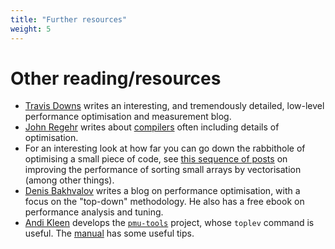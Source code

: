 ```yaml
---
title: "Further resources"
weight: 5
---
```


# Other reading/resources


- [Travis Downs](https://hpc.fau.de/research/research-interests/)
  writes an interesting, and tremendously detailed, low-level
  performance optimisation and measurement blog.
- [John Regehr](http://www.cs.utah.edu/~regehr/) writes about
  [compilers](https://blog.regehr.org) often including details of
  optimisation.
- For an interesting look at how far you can go down the rabbithole of
  optimising a small piece of code, see [this sequence of
  posts](https://bits.houmus.org) on improving the performance of
  sorting small arrays by vectorisation (among other things).
- [Denis Bakhvalov](https://easyperf.net) writes a blog on performance
  optimisation, with a focus on the "top-down" methodology. He also
  has a free ebook on performance analysis and tuning.
- [Andi Kleen](https://halobates.de) develops the
  [`pmu-tools`](https://github.com/andikleen/pmu-tools) project, whose
  `toplev` command is useful. The
  [manual](https://github.com/andikleen/pmu-tools/wiki/toplev-manual)
  has some useful tips.
